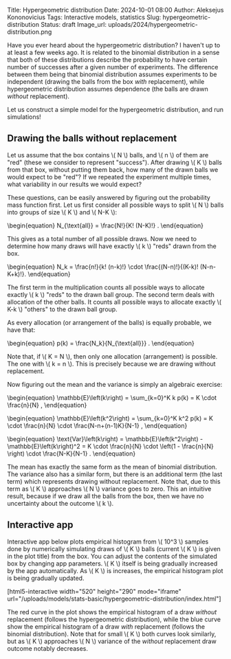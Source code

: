 Title: Hypergeometric distribution
Date: 2024-10-01 08:00
Author: Aleksejus Kononovicius
Tags: Interactive models, statistics
Slug: hypergeometric-distribution
Status: draft
Image_url: uploads/2024/hypergeometric-distribution.png

Have you ever heard about the hypergeometric distribution? I haven't up to
at least a few weeks ago. It is related to the binomial distribution in a
sense that both of these distributions describe the probability to have
certain number of successes after a given number of experiments. The
difference between them being that binomial distribution assumes experiments
to be independent (drawing the balls from the box *with* replacement), while
hypergeometric distribution assumes dependence (the balls are drawn
*without* replacement).

Let us construct a simple model for the hypergeometric distribution, and run
simulations!
<!--more-->

## Drawing the balls without replacement

Let us assume that the box contains \\\( N \\\) balls, and \\\( n \\\) of
them are "red" (these we consider to represent "success"). After drawing
\\\( K \\\) balls from that box, without putting them back, how many of the
drawn balls we would expect to be "red"?  If we repeated the experiment
multiple times, what variability in our results we would expect?

These questions, can be easily answered by figuring out the probability mass
function first. Let us first consider all possible ways to split \\\( N \\\)
balls into groups of size \\\( K \\\) and \\\( N-K \\\):

\begin{equation}
    N\_{\text{all}} = \frac{N!}{K! (N-K)!} .
\end{equation}

This gives as a total number of all possible draws. Now we need to determine
how many draws will have exactly \\\( k \\\) "reds" drawn from the box.

\begin{equation}
    N\_k = \frac{n!}{k! (n-k)!} \cdot \frac{(N-n)!}{(K-k)! (N-n-K+k)!}.
\end{equation}

The first term in the multiplication counts all possible ways to allocate
exactly \\\( k \\\) "reds" to the drawn ball group. The second term deals
with allocation of the other balls. It counts all possible ways to allocate
exactly \\\( K-k \\\) "others" to the drawn ball group.

As every allocation (or arrangement of the balls) is equally probable, we
have that:

\begin{equation}
    p(k) = \frac{N\_k}{N\_{\text{all}}} .
\end{equation}

Note that, if \\\( K = N \\\), then only one allocation (arrangement) is
possible. The one with \\\( k = n \\\). This is precisely because we are
drawing without replacement.

Now figuring out the mean and the variance is simply an algebraic exercise:

\begin{equation}
    \mathbb{E}\left(k\right) = \sum_{k=0}^K k p(k) = K \cdot \frac{n}{N} ,
\end{equation}

\begin{equation}
    \mathbb{E}\left(k^2\right) = \sum_{k=0}^K k^2 p(k) = K \cdot \frac{n}{N} \cdot \frac{N-n+(n-1)K}{N-1} ,
\end{equation}

\begin{equation}
    \text{Var}\left(k\right) = \mathbb{E}\left(k^2\right) - \mathbb{E}\left(k\right)^2
        = K \cdot \frac{n}{N} \cdot \left(1 - \frac{n}{N} \right) \cdot
            \frac{N-K}{N-1} .
\end{equation}

The mean has exactly the same form as the mean of binomial distribution. The
variance also has a similar form, but there is an additional term (the last
term) which represents drawing without replacement. Note that, due to this
term as \\\( K \\\) approaches \\\( N \\\) variance goes to zero. This an
intuitive result, because if we draw all the balls from the box, then we
have no uncertainty about the outcome \\\( k \\\).

## Interactive app

Interactive app below plots empirical histogram from \\\( 10^3 \\\) samples
done by numerically simulating draws of \\\( K \\\) balls (current \\\( K
\\\) is given in the plot title) from the box. You can adjust the contents
of the simulated box by changing app parameters. \\\( K \\\) itself is being
gradually increased by the app automatically. As \\\( K \\\) is increases,
the empirical histogram plot is being gradually updated.

[html5-interactive width="520" height="290" mode="iframe"
url="/uploads/models/stats-basic/hypergeometric-distribution/index.html"]

The red curve in the plot shows the empirical histogram of a draw *without*
replacement (follows the hypergeometric distribution), while the blue curve
show the empirical histogram of a draw *with* replacement (follows the
binomial distribution). Note that for small \\\( K \\\) both curves look
similarly, but as \\\( K \\\) approaches \\\( N \\\) variance of the
*without* replacement draw outcome notably decreases.
